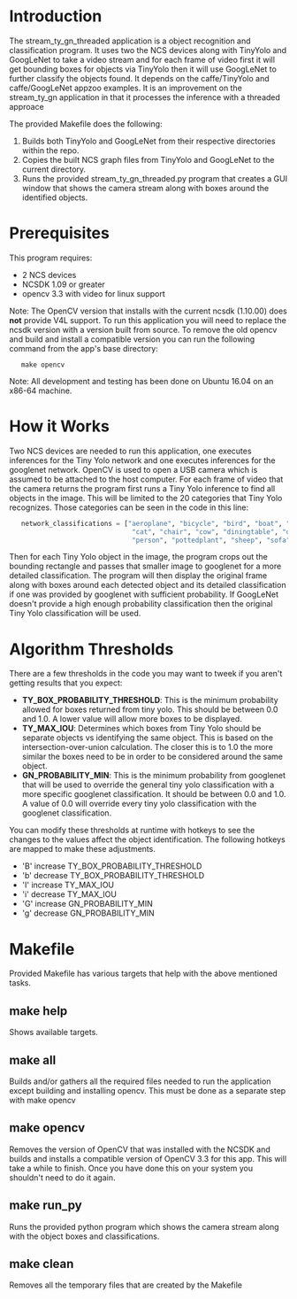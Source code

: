 # Introduction
The stream_ty_gn_threaded application is a object recognition and classification program.  It uses two the NCS devices along with TinyYolo and GoogLeNet to take a video stream and for each frame of video first it will get bounding boxes for objects via TinyYolo then it will use GoogLeNet to further classify the objects found.  It depends on the caffe/TinyYolo and caffe/GoogLeNet appzoo examples.  It is an improvement on the stream_ty_gn application in that it processes the inference with a threaded approace

The provided Makefile does the following:
1. Builds both TinyYolo and GoogLeNet from their respective directories within the repo.
2. Copies the built NCS graph files from TinyYolo and GoogLeNet to the current directory.
3. Runs the provided stream_ty_gn_threaded.py program that creates a GUI window that shows the camera stream along with boxes around the identified objects. 

# Prerequisites
This program requires:
- 2 NCS devices
- NCSDK 1.09 or greater
- opencv 3.3 with video for linux support

Note: The OpenCV version that installs with the current ncsdk (1.10.00) does <strong>not</strong> provide V4L support.  To run this application you will need to replace the ncsdk version with a version built from source.  To remove the old opencv and build and install a compatible version you can run the following command from the app's base directory:
```
   make opencv
```   
Note: All development and testing has been done on Ubuntu 16.04 on an x86-64 machine.


# How it Works
Two NCS devices are needed to run this application, one executes inferences for the Tiny Yolo network and one executes inferences for the googlenet network.  OpenCV is used to open a USB camera which is assumed to be attached to the host computer.  For each frame of video that the camera returns the program first runs a Tiny Yolo inference to find all objects in the image.  This will be limited to the 20 categories that Tiny Yolo recognizes.  Those categories can be seen in the code in this line:

```python
   network_classifications = ["aeroplane", "bicycle", "bird", "boat", "bottle", "bus", "car",
                               "cat", "chair", "cow", "diningtable", "dog", "horse", "motorbike",
                               "person", "pottedplant", "sheep", "sofa", "train","tvmonitor"]
```

Then for each Tiny Yolo object in the image, the program crops out the bounding rectangle and passes that smaller image to googlenet for a more detailed classification. The program will then display the original frame along with boxes around each detected object and its detailed classification if one was provided by googlenet with sufficient probability.  If GoogLeNet doesn't provide a high enough probability classification then the original Tiny Yolo classification will be used.

# Algorithm Thresholds
There are a few thresholds in the code you may want to tweek if you aren't getting results that you expect:
- <strong>TY_BOX_PROBABILITY_THRESHOLD</strong>: This is the minimum probability allowed for boxes returned from tiny yolo.  This should be between 0.0 and 1.0.  A lower value will allow more boxes to be displayed.
- <strong>TY_MAX_IOU</strong>: Determines which boxes from Tiny Yolo should be separate objects vs identifying the same object.  This is based on the intersection-over-union calculation.  The closer this is to 1.0 the more similar the boxes need to be in order to be considered around the same object.
- <strong>GN_PROBABILITY_MIN</strong>:  This is the minimum probability from googlenet that will be used to override the general tiny yolo classification with a more specific googlenet classification.  It should be between 0.0 and 1.0.  A value of 0.0 will override every tiny yolo classification with the googlenet classification. 

You can modify these thresholds at runtime with hotkeys to see the changes to the values affect the object identification.  The following hotkeys are mapped to make these adjustments.
* 'B' increase TY_BOX_PROBABILITY_THRESHOLD
* 'b' decrease TY_BOX_PROBABILITY_THRESHOLD
* 'I' increase TY_MAX_IOU
* 'i' decrease TY_MAX_IOU
* 'G' increase GN_PROBABILITY_MIN
* 'g' decrease GN_PROBABILITY_MIN

# Makefile
Provided Makefile has various targets that help with the above mentioned tasks.

## make help
Shows available targets.

## make all
Builds and/or gathers all the required files needed to run the application except building and installing opencv.  This must be done as a separate step with make opencv

## make opencv
Removes the version of OpenCV that was installed with the NCSDK and builds and installs a compatible version of OpenCV 3.3 for this app. This will take a while to finish. Once you have done this on your system you shouldn't need to do it again.

## make run_py
Runs the provided python program which shows the camera stream along with the object boxes and classifications.

## make clean
Removes all the temporary files that are created by the Makefile
